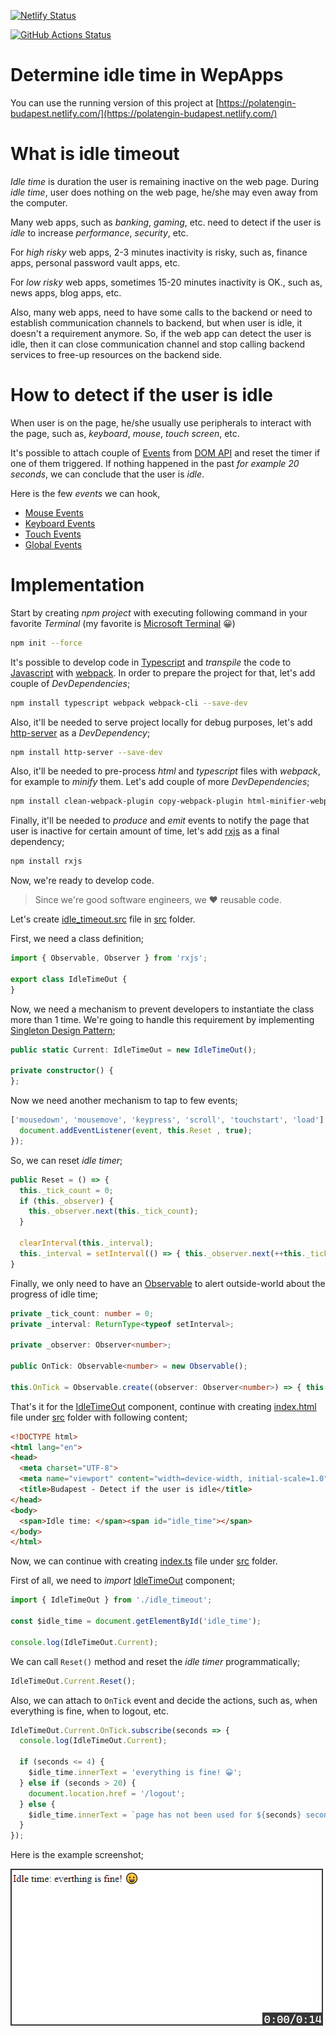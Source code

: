 [![Netlify Status](https://api.netlify.com/api/v1/badges/ab879ede-6acc-4f7e-9337-44e14858ba45/deploy-status)](https://app.netlify.com/sites/polatengin-budapest/deploys)

[![GitHub Actions Status](https://github.com/polatengin/budapest/workflows/Build%20and%20Publish/badge.svg)](https://github.com/polatengin/budapest/workflows/ci-and-cd)

# Determine idle time in WepApps

You can use the running version of this project at [https://polatengin-budapest.netlify.com/](https://polatengin-budapest.netlify.com/)

# What is idle timeout

_Idle time_ is duration the user is remaining inactive on the web page. During _idle time_, user does nothing on the web page, he/she may even away from the computer.

Many web apps, such as _banking_, _gaming_, etc. need to detect if the user is _idle_ to increase _performance_, _security_, etc.

For _high risky_ web apps, 2-3 minutes inactivity is risky, such as, finance apps, personal password vault apps, etc.

For _low risky_ web apps, sometimes 15-20 minutes inactivity is OK., such as, news apps, blog apps, etc.

Also, many web apps, need to have some calls to the backend or need to establish communication channels to backend, but when user is idle, it doesn't a requirement anymore. So, if the web app can detect the user is idle, then it can close communication channel and stop calling backend services to free-up resources on the backend side.

# How to detect if the user is idle

When user is on the page, he/she usually use peripherals to interact with the page, such as, _keyboard_, _mouse_, _touch screen_, etc.

It's possible to attach couple of [Events](https://developer.mozilla.org/en-US/docs/Web/API/Event) from [DOM API](https://developer.mozilla.org/en-US/docs/Web/API/Document_Object_Model) and reset the timer if one of them triggered. If nothing happened in the past _for example 20 seconds_, we can conclude that the user is _idle_.

Here is the few _events_ we can hook,

* [Mouse Events](https://developer.mozilla.org/en-US/docs/Web/API/MouseEvent)
* [Keyboard Events](https://developer.mozilla.org/en-US/docs/Web/API/KeyboardEvent)
* [Touch Events](https://developer.mozilla.org/en-US/docs/Web/API/TouchEvent)
* [Global Events](https://developer.mozilla.org/en-US/docs/Web/API/GlobalEventHandlers)

# Implementation

Start by creating _npm project_ with executing following command in your favorite _Terminal_ (my favorite is [Microsoft Terminal](https://github.com/microsoft/terminal) 😀)

```bash
npm init --force
```

It's possible to develop code in [Typescript](https://www.typescriptlang.org/) and _transpile_ the code to [Javascript](https://en.wikipedia.org/wiki/JavaScript) with [webpack](https://webpack.js.org/). In order to prepare the project for that, let's add couple of _DevDependencies_;

```bash
npm install typescript webpack webpack-cli --save-dev
```

Also, it'll be needed to serve project locally for debug purposes, let's add [http-server](https://www.npmjs.com/package/http-server) as a _DevDependency_;

```bash
npm install http-server --save-dev
```

Also, it'll be needed to pre-process _html_ and _typescript_ files with _webpack_, for example to _minify_ them. Let's add couple of more _DevDependencies_;

```bash
npm install clean-webpack-plugin copy-webpack-plugin html-minifier-webpack-plugin html-webpack-plugin ts-loader --save-dev
```

Finally, it'll be needed to _produce_ and _emit_ events to notify the page that user is inactive for certain amount of time, let's add [rxjs](https://rxjs.dev/) as a final dependency;

```bash
npm install rxjs
```

Now, we're ready to develop code.

> Since we're good software engineers, we ❤ reusable code.

Let's create [idle_timeout.src](./src/idle_timeout.ts) file in [src](./src/) folder.

First, we need a class definition;

```typescript
import { Observable, Observer } from 'rxjs';

export class IdleTimeOut {
}
```

Now, we need a mechanism to prevent developers to instantiate the class more than 1 time. We're going to handle this requirement by implementing [Singleton Design Pattern](https://www.dofactory.com/javascript/singleton-design-pattern);

```typescript
public static Current: IdleTimeOut = new IdleTimeOut();

private constructor() {
};
```

Now we need another mechanism to tap to few events;

```typescript
['mousedown', 'mousemove', 'keypress', 'scroll', 'touchstart', 'load'].forEach((event) => {
  document.addEventListener(event, this.Reset , true);
});
```

So, we can reset _idle timer_;

```typescript
public Reset = () => {
  this._tick_count = 0;
  if (this._observer) {
    this._observer.next(this._tick_count);
  }

  clearInterval(this._interval);
  this._interval = setInterval(() => { this._observer.next(++this._tick_count); }, 1000);
}
```

Finally, we only need to have an [Observable](http://reactivex.io/rxjs/class/es6/Observable.js~Observable.html) to alert outside-world about the progress of idle time;

```typescript
private _tick_count: number = 0;
private _interval: ReturnType<typeof setInterval>;

private _observer: Observer<number>;

public OnTick: Observable<number> = new Observable();

this.OnTick = Observable.create((observer: Observer<number>) => { this._observer = observer });
```

That's it for the [IdleTimeOut](./src/idle_timeout.ts) component, continue with creating [index.html](./src/index.html) file under [src](./src/) folder with following content;

```html
<!DOCTYPE html>
<html lang="en">
<head>
  <meta charset="UTF-8">
  <meta name="viewport" content="width=device-width, initial-scale=1.0">
  <title>Budapest - Detect if the user is idle</title>
</head>
<body>
  <span>Idle time: </span><span id="idle_time"></span>
</body>
</html>
```

Now, we can continue with creating [index.ts](./src/index.ts) file under [src](./src/) folder.

First of all, we need to _import_ [IdleTimeOut](./src/idle_timeout.ts) component;

```typescript
import { IdleTimeOut } from './idle_timeout';

const $idle_time = document.getElementById('idle_time');

console.log(IdleTimeOut.Current);
```

We can call `Reset()` method and reset the _idle timer_ programmatically;

```typescript
IdleTimeOut.Current.Reset();
```

Also, we can attach to `OnTick` event and decide the actions, such as, when everything is fine, when to logout, etc.

```typescript
IdleTimeOut.Current.OnTick.subscribe(seconds => {
  console.log(IdleTimeOut.Current);

  if (seconds <= 4) {
    $idle_time.innerText = 'everything is fine! 😀';
  } else if (seconds > 20) {
    document.location.href = '/logout';
  } else {
    $idle_time.innerText = `page has not been used for ${seconds} seconds`;
  }
});
```

Here is the example screenshot;

![Sample Screenshot](./screen-shot.gif "Sample Screenshot")
